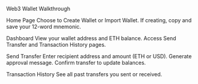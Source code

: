 Web3 Wallet Walkthrough

Home Page
  Choose to Create Wallet or Import Wallet.
  If creating, copy and save your 12-word mnemonic.
  
Dashboard
  View your wallet address and ETH balance.
  Access Send Transfer and Transaction History pages.
  
Send Transfer
  Enter recipient address and amount (ETH or USD).
  Generate approval message.
  Confirm transfer to update balances.
  
Transaction History
  See all past transfers you sent or received.
